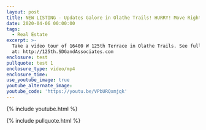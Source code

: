 ```yaml
---
layout: post
title: NEW LISTING - Updates Galore in Olathe Trails! HURRY! Move Right In!
date: 2020-04-06 00:00:00
tags:
  - Real Estate
excerpt: >-
  Take a video tour of 16400 W 125th Terrace in Olathe Trails. See full details
  at: http://125th.SDGandAssociates.com
enclosure: test
pullquote: test 1
enclosure_type: video/mp4
enclosure_time:
use_youtube_image: true
youtube_alternate_image:
youtube_code: 'https://youtu.be/VPbURQxmjqk'
---
```


{% include youtube.html %}

{% include pullquote.html %}